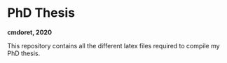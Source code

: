 # PhD Thesis
**cmdoret, 2020**

This repository contains all the different latex files required to compile my PhD thesis.
